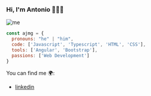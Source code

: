 ### Hi, I'm Antonio 👋🧑‍💻

![me](https://github.com/AJMG-95/AJMG-95/assets/73720092/6cc8c1e1-b9a9-4deb-96bd-342e603c7764)

```js
const ajmg = {
  pronouns: "he" | "him",
  code: ['Javascript', 'Typescript', 'HTML', 'CSS'],
  tools: ['Angular', 'Bootstrap'],
  passions: ['Web Development']
}
```
You can find me 🌍:
- [linkedin](https://www.linkedin.com/in/aj-marchena/)

<!--
**AJMG-95/AJMG-95** is a ✨ _special_ ✨ repository because its `README.md` (this file) appears on your GitHub profile.

Here are some ideas to get you started:

- 🔭 I’m currently working on ...
- 🌱 I’m currently learning ...
- 👯 I’m looking to collaborate on ...
- 🤔 I’m looking for help with ...
- 💬 Ask me about ...
- 📫 How to reach me: ...
- 😄 Pronouns: ...
- ⚡ Fun fact: ...
-->
